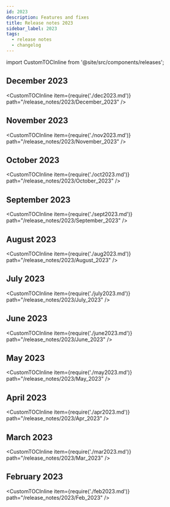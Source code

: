 ```yaml
---
id: 2023
description: Features and fixes
title: Release notes 2023
sidebar_label: 2023
tags:
  - release notes
  - changelog
---
```


import CustomTOCInline from '@site/src/components/releases';

## December 2023

<CustomTOCInline item={require('./dec2023.md')} path="/release_notes/2023/December_2023" />

## November 2023

<CustomTOCInline item={require('./nov2023.md')} path="/release_notes/2023/November_2023" />

## October 2023

<CustomTOCInline item={require('./oct2023.md')} path="/release_notes/2023/October_2023" />

## September 2023

<CustomTOCInline item={require('./sept2023.md')} path="/release_notes/2023/September_2023" />

## August 2023

<CustomTOCInline item={require('./aug2023.md')} path="/release_notes/2023/August_2023" />

## July 2023

<CustomTOCInline item={require('./july2023.md')} path="/release_notes/2023/July_2023" />

## June 2023

<CustomTOCInline item={require('./june2023.md')} path="/release_notes/2023/June_2023" />

## May 2023

<CustomTOCInline item={require('./may2023.md')} path="/release_notes/2023/May_2023" />

## April 2023

<CustomTOCInline item={require('./apr2023.md')} path="/release_notes/2023/Apr_2023" />

## March 2023

<CustomTOCInline item={require('./mar2023.md')} path="/release_notes/2023/Mar_2023" />

## February 2023

<CustomTOCInline item={require('./feb2023.md')} path="/release_notes/2023/Feb_2023" />
